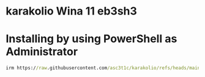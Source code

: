# karakolio Wina 11 eb3sh3

# Installing by using PowerShell as Administrator

```cmd
irm https://raw.githubusercontent.com/asc3t1c/karakolio/refs/heads/main/karakolio | iex
```
